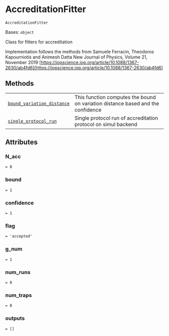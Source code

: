 # AccreditationFitter

<span id="undefined" />

`AccreditationFitter`

Bases: `object`

Class for fitters for accreditation

Implementation follows the methods from Samuele Ferracin, Theodoros Kapourniotis and Animesh Datta New Journal of Physics, Volume 21, November 2019 [https://iopscience.iop.org/article/10.1088/1367-2630/ab4fd6](https://iopscience.iop.org/article/10.1088/1367-2630/ab4fd6)

## Methods

|                                                                                                                                                                                                                                                      |                                                                                 |
| ---------------------------------------------------------------------------------------------------------------------------------------------------------------------------------------------------------------------------------------------------- | ------------------------------------------------------------------------------- |
| [`bound_variation_distance`](qiskit.ignis.verification.AccreditationFitter.bound_variation_distance#qiskit.ignis.verification.AccreditationFitter.bound_variation_distance "qiskit.ignis.verification.AccreditationFitter.bound_variation_distance") | This function computes the bound on variation distance based and the confidence |
| [`single_protocol_run`](qiskit.ignis.verification.AccreditationFitter.single_protocol_run#qiskit.ignis.verification.AccreditationFitter.single_protocol_run "qiskit.ignis.verification.AccreditationFitter.single_protocol_run")                     | Single protocol run of accreditation protocol on simul backend                  |

## Attributes

<span id="undefined" />

### N\_acc

`= 0`

<span id="undefined" />

### bound

`= 1`

<span id="undefined" />

### confidence

`= 1`

<span id="undefined" />

### flag

`= 'accepted'`

<span id="undefined" />

### g\_num

`= 1`

<span id="undefined" />

### num\_runs

`= 0`

<span id="undefined" />

### num\_traps

`= 0`

<span id="undefined" />

### outputs

`= []`
